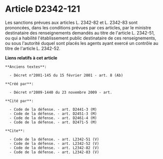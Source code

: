 # Article D2342-121

Les sanctions prévues aux articles L. 2342-82 et L. 2342-83 sont prononcées, dans les conditions prévues par ces articles,
par le ministre destinataire des renseignements demandés au titre de l'article L. 2342-51, ou qui a habilité l'établissement
public destinataire de ces renseignements, ou sous l'autorité duquel sont placés les agents ayant exercé un contrôle au titre
de l'article L. 2342-52.

**Liens relatifs à cet article**

	**Anciens textes**:

	  - Décret n°2001-145 du 15 février 2001 - art. 8 (Ab)

	**Créé par**:

	  - Décret n°2009-1440 du 23 novembre 2009 - art.

	**Cité par**:

	  - Code de la défense. - art. D2441-3 (M)
	  - Code de la défense. - art. D2451-3 (M)
	  - Code de la défense. - art. D2461-4 (M)
	  - Code de la défense. - art. D2471-5 (M)

	**Cite**:

	  - Code de la défense. - art. L2342-51 (V)
	  - Code de la défense. - art. L2342-52 (V)
	  - Code de la défense. - art. L2342-82 (V)
	  - Code de la défense. - art. L2342-83 (V)

